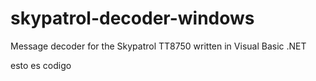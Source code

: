 # skypatrol-decoder-windows
Message decoder for the Skypatrol TT8750 written in Visual Basic .NET 

esto es codigo
